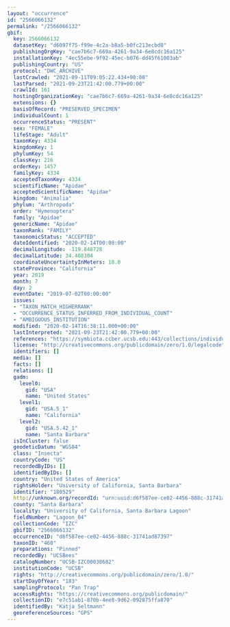 ```yaml
---
layout: "occurrence"
id: "2566066132"
permalink: "/2566066132"
gbif:
  key: 2566066132
  datasetKey: "d6097f75-f99e-4c2a-b8a5-b0fc213ecbd0"
  publishingOrgKey: "cae7b6c7-669a-4261-9a34-6e8cdc16a125"
  installationKey: "4ec55ebe-9f92-45ec-b076-dd45f61003ab"
  publishingCountry: "US"
  protocol: "DWC_ARCHIVE"
  lastCrawled: "2021-09-11T09:05:22.434+00:00"
  lastParsed: "2021-09-23T21:42:00.779+00:00"
  crawlId: 161
  hostingOrganizationKey: "cae7b6c7-669a-4261-9a34-6e8cdc16a125"
  extensions: {}
  basisOfRecord: "PRESERVED_SPECIMEN"
  individualCount: 1
  occurrenceStatus: "PRESENT"
  sex: "FEMALE"
  lifeStage: "Adult"
  taxonKey: 4334
  kingdomKey: 1
  phylumKey: 54
  classKey: 216
  orderKey: 1457
  familyKey: 4334
  acceptedTaxonKey: 4334
  scientificName: "Apidae"
  acceptedScientificName: "Apidae"
  kingdom: "Animalia"
  phylum: "Arthropoda"
  order: "Hymenoptera"
  family: "Apidae"
  genericName: "Apidae"
  taxonRank: "FAMILY"
  taxonomicStatus: "ACCEPTED"
  dateIdentified: "2020-02-14T00:00:00"
  decimalLongitude: -119.848728
  decimalLatitude: 34.408304
  coordinateUncertaintyInMeters: 10.0
  stateProvince: "California"
  year: 2019
  month: 7
  day: 2
  eventDate: "2019-07-02T00:00:00"
  issues:
  - "TAXON_MATCH_HIGHERRANK"
  - "OCCURRENCE_STATUS_INFERRED_FROM_INDIVIDUAL_COUNT"
  - "AMBIGUOUS_INSTITUTION"
  modified: "2020-02-14T16:38:11.000+00:00"
  lastInterpreted: "2021-09-23T21:42:00.779+00:00"
  references: "https://symbiota.ccber.ucsb.edu:443/collections/individual/index.php?occid=180529"
  license: "http://creativecommons.org/publicdomain/zero/1.0/legalcode"
  identifiers: []
  media: []
  facts: []
  relations: []
  gadm:
    level0:
      gid: "USA"
      name: "United States"
    level1:
      gid: "USA.5_1"
      name: "California"
    level2:
      gid: "USA.5.42_1"
      name: "Santa Barbara"
  isInCluster: false
  geodeticDatum: "WGS84"
  class: "Insecta"
  countryCode: "US"
  recordedByIDs: []
  identifiedByIDs: []
  country: "United States of America"
  rightsHolder: "University of California, Santa Barbara"
  identifier: "180529"
  http://unknown.org/recordId: "urn:uuid:d6f587ee-ce02-4456-888c-31741ad87397"
  county: "Santa Barbara"
  locality: "University of California, Santa Barbara Lagoon"
  fieldNumber: "Lagoon_04"
  collectionCode: "IZC"
  gbifID: "2566066132"
  occurrenceID: "d6f587ee-ce02-4456-888c-31741ad87397"
  taxonID: "460"
  preparations: "Pinned"
  recordedBy: "UCSBees"
  catalogNumber: "UCSB-IZC00038682"
  institutionCode: "UCSB"
  rights: "http://creativecommons.org/publicdomain/zero/1.0/"
  startDayOfYear: "183"
  samplingProtocol: "Pan Trap"
  accessRights: "https://creativecommons.org/publicdomain/"
  collectionID: "e7c51ab1-870b-4ee8-9d62-092875ffa870"
  identifiedBy: "Katja Seltmann"
  georeferenceSources: "GPS"
---
```

